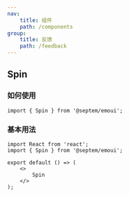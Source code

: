 ```yaml
---
nav:
    title: 组件
    path: /components
group:
    title: 反馈
    path: /feedback
---
```


## Spin
### 如何使用   
`import { Spin } from '@septem/emoui';`


### 基本用法

```tsx
import React from 'react';
import { Spin } from '@septem/emoui';

export default () => (
    <>
        Spin
    </>
);
```
<API></API>



